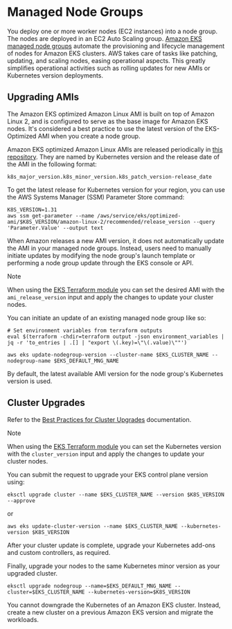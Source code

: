 # Managed Node Groups
You deploy one or more worker nodes (EC2 instances) into a node group. The nodes are deployed in an EC2 Auto Scaling group.
[Amazon EKS managed node groups](https://docs.aws.amazon.com/eks/latest/userguide/managed-node-groups.html) automate the provisioning and lifecycle management of nodes for Amazon EKS clusters. AWS takes care of tasks like patching, updating, and scaling nodes, easing operational aspects. This greatly simplifies operational activities such as rolling updates for new AMIs or Kubernetes version deployments.

## Upgrading AMIs
The Amazon EKS optimized Amazon Linux AMI is built on top of Amazon Linux 2, and is configured to serve as the base image for Amazon EKS nodes. It's considered a best practice to use the latest version of the EKS-Optimized AMI when you create a node group.

Amazon EKS optimized Amazon Linux AMIs are released periodically in [this repository](https://github.com/awslabs/amazon-eks-ami). They are named by Kubernetes version and the release date of the AMI in the following format:

```
k8s_major_version.k8s_minor_version.k8s_patch_version-release_date
```

To get the latest release for Kubernetes version for your region, you can use the AWS Systems Manager (SSM) Parameter Store command:
```
K8S_VERSION=1.31
aws ssm get-parameter --name /aws/service/eks/optimized-ami/$K8S_VERSION/amazon-linux-2/recommended/release_version --query 'Parameter.Value' --output text
```

When Amazon releases a new AMI version, it does not automatically update the AMI in your managed node groups. Instead, users need to manually initiate updates by modifying the node group's launch template or performing a node group update through the EKS console or API.

> [!NOTE]
> When using the [EKS Terraform module](https://registry.terraform.io/modules/terraform-aws-modules/eks/aws/latest) you can set the desired AMI with the `ami_release_version` input and apply the changes to update your cluster nodes.

You can initiate an update of an existing managed node group like so:
```
# Set environment variables from terraform outputs
eval $(terraform -chdir=terraform output -json environment_variables | jq -r 'to_entries | .[] | "export \(.key)=\"\(.value)\""')

aws eks update-nodegroup-version --cluster-name $EKS_CLUSTER_NAME --nodegroup-name $EKS_DEFAULT_MNG_NAME
```
By default, the latest available AMI version for the node group's Kubernetes version is used.

## Cluster Upgrades
Refer to the [Best Practices for Cluster Upgrades](https://docs.aws.amazon.com/eks/latest/best-practices/cluster-upgrades.html) documentation.

> [!NOTE]
> When using the [EKS Terraform module](https://registry.terraform.io/modules/terraform-aws-modules/eks/aws/latest) you can set the Kubernetes version with the `cluster_version` input and apply the changes to update your cluster nodes.

You can submit the request to upgrade your EKS control plane version using:
```
eksctl upgrade cluster --name $EKS_CLUSTER_NAME --version $K8S_VERSION --approve
```
or
```
aws eks update-cluster-version --name $EKS_CLUSTER_NAME --kubernetes-version $K8S_VERSION
```
After your cluster update is complete, upgrade your Kubernetes add-ons and custom controllers, as required.

Finally, upgrade your nodes to the same Kubernetes minor version as your upgraded cluster.
```
eksctl upgrade nodegroup --name=$EKS_DEFAULT_MNG_NAME --cluster=$EKS_CLUSTER_NAME --kubernetes-version=$K8S_VERSION
```

You cannot downgrade the Kubernetes of an Amazon EKS cluster. Instead, create a new cluster on a previous Amazon EKS version and migrate the workloads.

